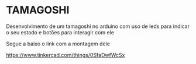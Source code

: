 # TAMAGOSHI
Desenvolvimento de um tamagoshi no arduino com uso de leds para indicar o seu estado e botões para interagir com ele

Segue a baixo o link com a montagem dele

https://www.tinkercad.com/things/0SfaDwfWcSx

